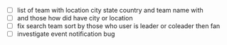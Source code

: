 - [ ] list of team with location city state country and team name with 
- [ ] and those how did have  city or location
- [ ] fix search team sort by those who user is leader or coleader then fan
- [ ] investigate event notification bug